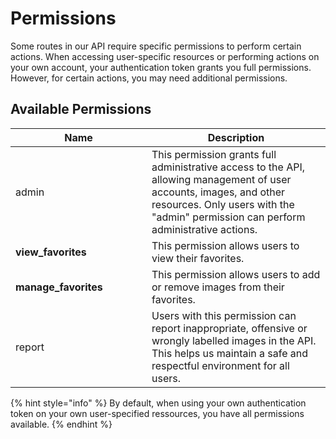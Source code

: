 # Permissions

Some routes in our API require specific permissions to perform certain actions. When accessing user-specific resources or performing actions on your own account, your authentication token grants you full permissions. However, for certain actions, you may need additional permissions.

## Available Permissions

<table><thead><tr><th width="202">Name</th><th>Description</th></tr></thead><tbody><tr><td>admin</td><td>This permission grants full administrative access to the API, allowing management of user accounts, images, and other resources. Only users with the "admin" permission can perform administrative actions.</td></tr><tr><td><strong>view_favorites</strong></td><td>This permission allows users to view their favorites.</td></tr><tr><td><strong>manage_favorites</strong></td><td>This permission allows users to add or remove images from their favorites.</td></tr><tr><td>report</td><td>Users with this permission can report inappropriate, offensive or wrongly labelled images in the API. This helps us maintain a safe and respectful environment for all users.</td></tr></tbody></table>

{% hint style="info" %}
By default, when using your own authentication token on your own user-specified ressources, you have all permissions available.
{% endhint %}
